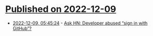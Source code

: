 # [Published on 2022-12-09](index.md)

* [2022-12-09, 05:45:24](https://news.ycombinator.com/item?id=33917962) - [Ask HN: Developer abused “sign in with GitHub”?](https://news.ycombinator.com/item?id=33917962)
